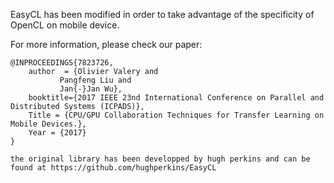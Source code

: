 EasyCL has been modified in order to take advantage of the specificity of OpenCL on mobile device.

For more information, please check our paper:

    @INPROCEEDINGS{7823726, 
		author	= {Olivier Valery and
               Pangfeng Liu and
               Jan{-}Jan Wu},
		booktitle={2017 IEEE 23nd International Conference on Parallel and Distributed Systems (ICPADS)}, 
		Title = {CPU/GPU Collaboration Techniques for Transfer Learning on Mobile Devices.},
		Year = {2017}
    }
	
	the original library has been developped by hugh perkins and can be found at https://github.com/hughperkins/EasyCL